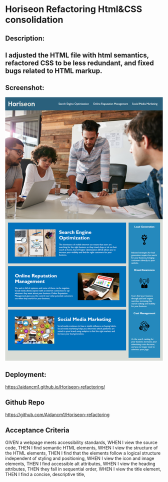 # Horiseon Refactoring Html&CSS consolidation
## Description:
 ## I adjusted the HTML file with html semantics, refactored CSS to be less redundant, and fixed bugs related to HTML markup.

  ## Screenshot:
   ![](./assets/01-html-css-git-homework-demo.png)
 ## Deployment:
  <https://aidancm1.github.io/Horiseon-refactoring/>
 ## Github Repo
 <https://github.com/Aidancm1/Horiseon-refactoring>
 ## Acceptance Criteria
 GIVEN a webpage meets accessibility standards,
 WHEN I view the source code,
 THEN I find semantic HTML elements,
 WHEN I view the structure of the HTML elements,
 THEN I find that the elements follow a logical structure independent of styling and positioning,
 WHEN I view the icon and image elements,
 THEN I find accessible alt attributes,
 WHEN I view the heading attributes,
 THEN they fall in sequential order,
 WHEN I view the title element,
 THEN I find a concise, descriptive title,
